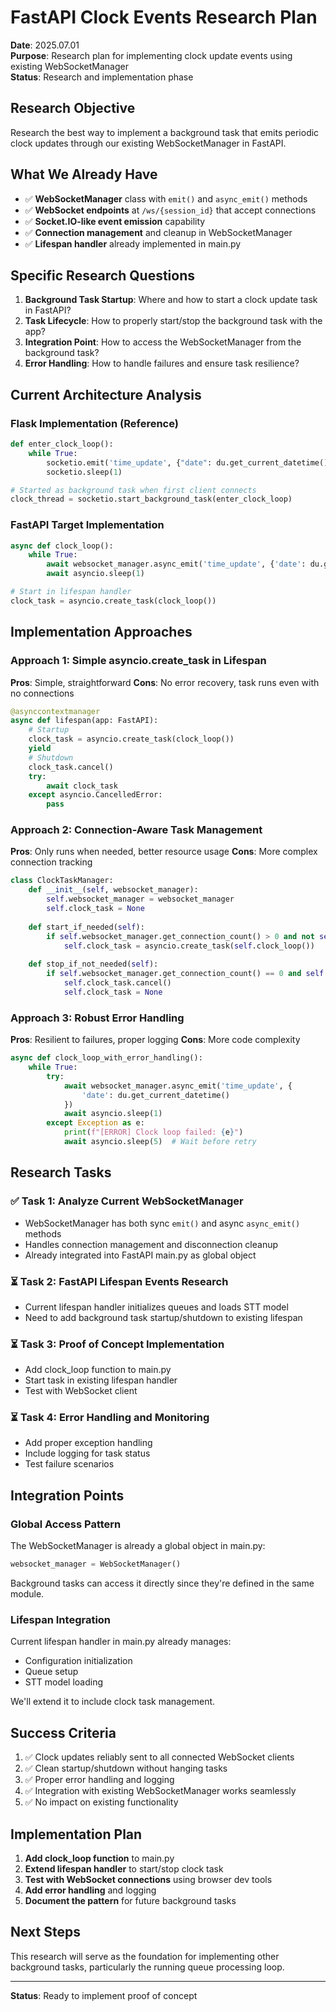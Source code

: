 # FastAPI Clock Events Research Plan

**Date**: 2025.07.01  
**Purpose**: Research plan for implementing clock update events using existing WebSocketManager  
**Status**: Research and implementation phase

## Research Objective

Research the best way to implement a background task that emits periodic clock updates through our existing WebSocketManager in FastAPI.

## What We Already Have

- ✅ **WebSocketManager** class with `emit()` and `async_emit()` methods
- ✅ **WebSocket endpoints** at `/ws/{session_id}` that accept connections 
- ✅ **Socket.IO-like event emission** capability
- ✅ **Connection management** and cleanup in WebSocketManager
- ✅ **Lifespan handler** already implemented in main.py

## Specific Research Questions

1. **Background Task Startup**: Where and how to start a clock update task in FastAPI?
2. **Task Lifecycle**: How to properly start/stop the background task with the app?
3. **Integration Point**: How to access the WebSocketManager from the background task?
4. **Error Handling**: How to handle failures and ensure task resilience?

## Current Architecture Analysis

### Flask Implementation (Reference)
```python
def enter_clock_loop():
    while True:
        socketio.emit('time_update', {"date": du.get_current_datetime()})
        socketio.sleep(1)

# Started as background task when first client connects
clock_thread = socketio.start_background_task(enter_clock_loop)
```

### FastAPI Target Implementation
```python
async def clock_loop():
    while True:
        await websocket_manager.async_emit('time_update', {'date': du.get_current_datetime()})
        await asyncio.sleep(1)

# Start in lifespan handler
clock_task = asyncio.create_task(clock_loop())
```

## Implementation Approaches

### Approach 1: Simple asyncio.create_task in Lifespan
**Pros**: Simple, straightforward
**Cons**: No error recovery, task runs even with no connections

```python
@asynccontextmanager
async def lifespan(app: FastAPI):
    # Startup
    clock_task = asyncio.create_task(clock_loop())
    yield
    # Shutdown
    clock_task.cancel()
    try:
        await clock_task
    except asyncio.CancelledError:
        pass
```

### Approach 2: Connection-Aware Task Management
**Pros**: Only runs when needed, better resource usage
**Cons**: More complex connection tracking

```python
class ClockTaskManager:
    def __init__(self, websocket_manager):
        self.websocket_manager = websocket_manager
        self.clock_task = None
    
    def start_if_needed(self):
        if self.websocket_manager.get_connection_count() > 0 and not self.clock_task:
            self.clock_task = asyncio.create_task(self.clock_loop())
    
    def stop_if_not_needed(self):
        if self.websocket_manager.get_connection_count() == 0 and self.clock_task:
            self.clock_task.cancel()
            self.clock_task = None
```

### Approach 3: Robust Error Handling
**Pros**: Resilient to failures, proper logging
**Cons**: More code complexity

```python
async def clock_loop_with_error_handling():
    while True:
        try:
            await websocket_manager.async_emit('time_update', {
                'date': du.get_current_datetime()
            })
            await asyncio.sleep(1)
        except Exception as e:
            print(f"[ERROR] Clock loop failed: {e}")
            await asyncio.sleep(5)  # Wait before retry
```

## Research Tasks

### ✅ Task 1: Analyze Current WebSocketManager
- WebSocketManager has both sync `emit()` and async `async_emit()` methods
- Handles connection management and disconnection cleanup
- Already integrated into FastAPI main.py as global object

### ⏳ Task 2: FastAPI Lifespan Events Research
- Current lifespan handler initializes queues and loads STT model
- Need to add background task startup/shutdown to existing lifespan

### ⏳ Task 3: Proof of Concept Implementation
- Add clock_loop function to main.py
- Start task in existing lifespan handler
- Test with WebSocket client

### ⏳ Task 4: Error Handling and Monitoring
- Add proper exception handling
- Include logging for task status
- Test failure scenarios

## Integration Points

### Global Access Pattern
The WebSocketManager is already a global object in main.py:
```python
websocket_manager = WebSocketManager()
```

Background tasks can access it directly since they're defined in the same module.

### Lifespan Integration
Current lifespan handler in main.py already manages:
- Configuration initialization
- Queue setup
- STT model loading

We'll extend it to include clock task management.

## Success Criteria

1. ✅ Clock updates reliably sent to all connected WebSocket clients
2. ✅ Clean startup/shutdown without hanging tasks
3. ✅ Proper error handling and logging
4. ✅ Integration with existing WebSocketManager works seamlessly
5. ✅ No impact on existing functionality

## Implementation Plan

1. **Add clock_loop function** to main.py
2. **Extend lifespan handler** to start/stop clock task
3. **Test with WebSocket connections** using browser dev tools
4. **Add error handling** and logging
5. **Document the pattern** for future background tasks

## Next Steps

This research will serve as the foundation for implementing other background tasks, particularly the running queue processing loop.

---

**Status**: Ready to implement proof of concept